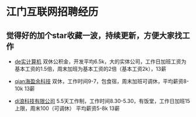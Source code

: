 # 江门互联网招聘经历

## 觉得好的加个star收藏一波，持续更新，方便大家找工作

- [de实计算机](https://github.com/catgrand/jiangmen-zhaopin/issues/1)  双休公积金，开发平均6.5k，大的实体公司，工作日加班工资为基本工资的1.5倍，周末加班为基本工资的2倍（基本工资2k），13薪

- [qian海盈余科技](https://github.com/catgrand/jiangmen-zhaopin/issues/2) 双休，工作时间9-7，包食宿，周末加班可调休，平均薪资8-10k 13薪

- [di浪科技有限公司](https://github.com/catgrand/jiangmen-zhaopin/issues/3) 5.5天工作制，工作时间8.30-5.30，有饭堂，工作日加班15上限，周末100（可调休） 平均薪资5-8k 13薪
